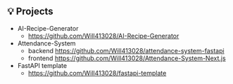## 💡 Projects
- AI-Recipe-Generator
  - https://github.com/Will413028/AI-Recipe-Generator
- Attendance-System 
  - backend https://github.com/Will413028/attendance-system-fastapi
  - frontend https://github.com/Will413028/Attendance-System-Next.js
- FastAPI template
  - https://github.com/Will413028/fastapi-template
